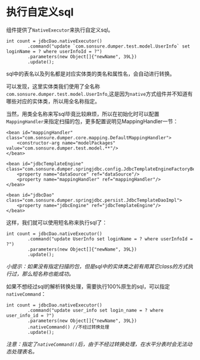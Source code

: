 # 执行自定义sql

组件提供了`NativeExecutor`来执行自定义sql。

    int count = jdbcDao.nativeExecutor()
            .command("update `com.sonsure.dumper.test.model.UserInfo` set loginName = ? where userInfoId = ?")
            .parameters(new Object[]{"newName", 39L})
            .update();
            
sql中的表名以及列名都是对应实体类的类名和属性名，会自动进行转换。

可以发现，这里实体类我们使用了全名称`com.sonsure.dumper.test.model.UserInfo`,这是因为`native`方式组件并不知道有哪些对应的实体类，所以用全名称指定。

当然，用类全名称来写sql毕竟比较麻烦，所以在初始化时可以配置`MappingHandler`来指定扫描的包，更多配置说明见MappingHandler一节：

    <bean id="mappingHandler" class="com.sonsure.dumper.core.mapping.DefaultMappingHandler">
        <constructor-arg name="modelPackages" value="com.sonsure.dumper.test.model.**"/>
    </bean>

    <bean id="jdbcTemplateEngine" class="com.sonsure.dumper.springjdbc.config.JdbcTemplateEngineFactoryBean">
        <property name="dataSource" ref="dataSource"/>
        <property name="mappingHandler" ref="mappingHandler"/>
    </bean>

    <bean id="jdbcDao" class="com.sonsure.dumper.springjdbc.persist.JdbcTemplateDaoImpl">
        <property name="jdbcEngine" ref="jdbcTemplateEngine"/>
    </bean>
    
这样，我们就可以使用短名称来执行sql了：

    int count = jdbcDao.nativeExecutor()
            .command("update UserInfo set loginName = ? where userInfoId = ?")
            .parameters(new Object[]{"newName", 39L})
            .update();
            
*小提示：如果没有指定扫描的包，但是sql中的实体类之前有用其它class的方式执行过，那么短名称也能成功。*

如果不想经过sql的解析转换处理，需要执行100%原生的sql，可以指定`nativeCommand`：

    int count = jdbcDao.nativeExecutor()
            .command("update user_info set login_name = ? where user_info_id = ?")
            .parameters(new Object[]{"newName", 39L})
            .nativeCommand() //不经过转换处理
            .update();
            
*注意：指定了`nativeCommand()`后，由于不经过转换处理，在水平分表时会无法动态处理表名。*




